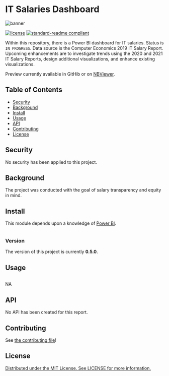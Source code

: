 # IT Salaries Dashboard

![banner](https://www.xpastor.org/wp-content/uploads/2012/12/salary-survey-banner.jpg)

<!-- 
![badge]()
[badge]()
-->
[![license](https://img.shields.io/github/license/:user/:repo.svg)](LICENSE)
[![standard-readme compliant](https://img.shields.io/badge/readme%20style-standard-brightgreen.svg?style=flat-square)](https://github.com/RichardLitt/standard-readme)

Within this repository, there is a Power BI dashboard for IT salaries.  Status is ``IN PROGRESS``.  Data source is the Computer Economics 2019 IT Salary Report.  Upcoming enhancements are to investigate trends using the 2020 and 2021 IT Salary Reports, design additional visualizations, and enhance existing visualizations.

Preview currently available in GitHib or on [NBViewer](https://nbviewer.org/github/will-fong/Power_BI_IT_Salaries/blob/master/output/IT%20Salaries%20-%20Dashboard%20-%202021%20-%20Sample.pdf).

## Table of Contents

- [Security](#security)
- [Background](#background)
- [Install](#install)
- [Usage](#usage)
- [API](#api)
- [Contributing](#contributing)
- [License](#license)

## Security

No security has been applied to this project.

## Background

The project was conducted with the goal of salary transparency and equity in mind.

## Install

This module depends upon a knowledge of [Power BI]().


```
```

### Version

The version of this project is currently **0.5.0**.

## Usage

```
```

NA

## API

No API has been created for this report.

## Contributing

See [the contributing file](CONTRIBUTING.md)!

## License

[Distributed under the MIT License. See LICENSE for more information.](../LICENSE)
